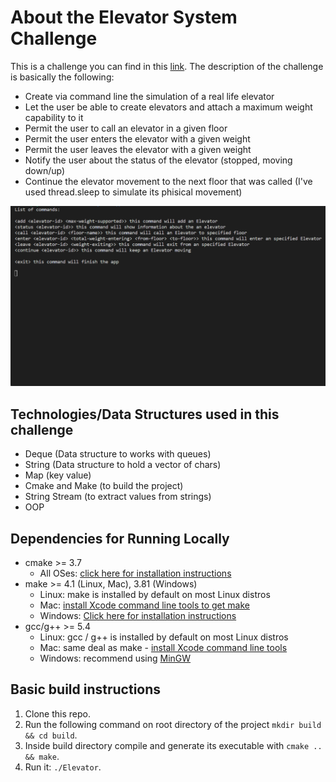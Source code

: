 # About the Elevator System Challenge

This is a challenge you can find in this [link](https://drive.google.com/file/d/1EF5aWV69ed46AmR7SU4RcbjqiKRvY6mE/view).
The description of the challenge is basically the following:
* Create via command line the simulation of a real life elevator
* Let the user be able to create elevators and attach a maximum weight capability to it
* Permit the user to call an elevator in a given floor
* Permit the user enters the elevator with a given weight
* Permit the user leaves the elevator with a given weight
* Notify the user about the status of the elevator (stopped, moving down/up)
* Continue the elevator movement to the next floor that was called (I've used thread.sleep to simulate its phisical movement)

<img src="elevator.gif">

## Technologies/Data Structures used in this challenge
* Deque (Data structure to works with queues)
* String (Data structure to hold a vector of chars)
* Map (key value)
* Cmake and Make (to build the project)
* String Stream (to extract values from strings)
* OOP

## Dependencies for Running Locally
* cmake >= 3.7
  * All OSes: [click here for installation instructions](https://cmake.org/install/)
* make >= 4.1 (Linux, Mac), 3.81 (Windows)
  * Linux: make is installed by default on most Linux distros
  * Mac: [install Xcode command line tools to get make](https://developer.apple.com/xcode/features/)
  * Windows: [Click here for installation instructions](http://gnuwin32.sourceforge.net/packages/make.htm)
* gcc/g++ >= 5.4
  * Linux: gcc / g++ is installed by default on most Linux distros
  * Mac: same deal as make - [install Xcode command line tools](https://developer.apple.com/xcode/features/)
  * Windows: recommend using [MinGW](http://www.mingw.org/)

## Basic build instructions

1. Clone this repo.
2. Run the following command on root directory of the project `mkdir build && cd build`.
3. Inside build directory compile and generate its executable with `cmake .. && make`.
4. Run it: `./Elevator`.
